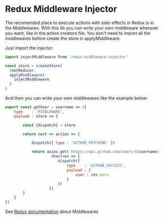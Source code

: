 # Redux Middleware Injector

The recomended place to execute actions with side-effects in Redux is in the Middlewares.
With this lib you can write your own middleware wherever you want, like in the action creators file.
You don't need to import all the middlewares before create the store in applyMiddleware.

Just import the injector:

```javascript
import injectMiddleware from 'redux-middleware-injector'

const store = createStore(
  rootReducer,
  applyMiddleware(
    injectMiddleware
  )
)
```
And then you can write your own middlewares like the example below:

```javascript
export const getUser = username => ({
    type    : 'MIDDLEWARE',
    payload : store => {

        const {dispatch} = store

        return next => action => {

            dispatch({ type : 'GITHUB_FETCHING' })

            return axios.get(`https://api.github.com/users/${username}`)
                    .then(res => {
                        dispatch({
                            type    : 'GITHUB_SUCCESS',
                            payload : {
                                user : res.data
                            }
                        })
                    })
        }
    }
})
```

See [Redux documentation](http://redux.js.org/docs/advanced/Middleware.html) about Middlewares
